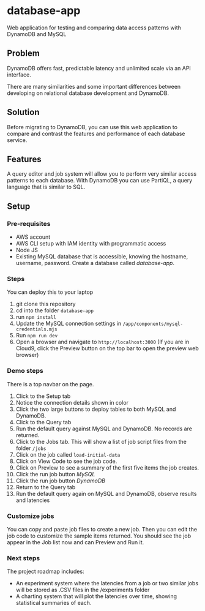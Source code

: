 # database-app
Web application for testing and comparing data access patterns with DynamoDB and MySQL 

## Problem

DynamoDB offers fast, predictable latency and unlimited scale via an API interface. 

There are many similarities and some important differences between developing on relational database development
and DynamoDB. 

## Solution

Before migrating to DynamoDB, you can use this web application to
compare and contrast the features and performance of each database service.

## Features 
A query editor and job system will allow you to perform very similar access patterns to each database. 
With DynamoDB you can use PartiQL, a query language that is similar to SQL.

## Setup 

### Pre-requisites
 * AWS account
 * AWS CLI setup with IAM identity with programmatic access
 * Node JS
 * Existing MySQL database that is accessible, knowing the hostname, username, password. Create a database called *database-app*.

### Steps
You can deploy this to your laptop 
1. git clone this repository 
2. cd into the folder ```database-app```
3. run ```npm install```
4. Update the MySQL connection settings in ```/app/components/mysql-credentials.mjs```
5. Run ```npm run dev```
6. Open a browser and navigate to ```http://localhost:3000```  (If you are in Cloud9, click the Preview button on the top bar to open the preview web browser)

### Demo steps
There is a top navbar on the page.
1. Click to the Setup tab
2. Notice the connection details shown in color
3. Click the two large buttons to deploy tables to both MySQL and DynamoDB.
4. Click to the Query tab
5. Run the default query against MySQL and DynamoDB. No records are returned.
6. Click to the Jobs tab. This will show a list of job script files from the folder ```/jobs```
7. Click on the job called ```load-initial-data```
8. Click on View Code to see the job code. 
9. Click on Preview to see a summary of the first five items the job creates.
10. Click the run job button *MySQL*
11. Click the run job button *DynamoDB*
12. Return to the Query tab
13. Run the default query again on MySQL and DynamoDB, observe results and latencies

### Customize jobs
You can copy and paste job files to create a new job. Then you can edit the job code to customize the sample items returned.
You should see the job appear in the Job list now and can Preview and Run it.

### Next steps
The project roadmap includes:
 * An experiment system where the latencies from a job or two similar jobs will be stored as .CSV files in the /experiments folder
 * A charting system that will plot the latencies over time, showing statistical summaries of each.
